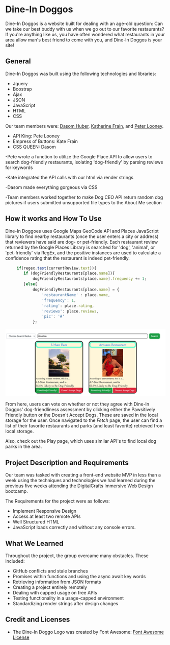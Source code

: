 # **Dine-In Doggos**

Dine-In Doggos is a website built for dealing with an age-old question: Can we take our best buddy with us when we go out to our favorite restaurants? If you're anything like us, you have often wondered what restaurants in your area allow man's best friend to come with you, and Dine-In Doggos is your site!

## **General**

Dine-In Doggos was built using the following technologies and libraries:
* Jquery
* Boostrap
* Ajax
* JSON
* JavaScript
* HTML
* CSS

Our team members were: [Dasom Huber](https://github.com/DasomAnH), [Katherine Frain](https://github.com/katherfrain), and [Peter Looney](https://github.com/plooney81).

* API King: Pete Looney
* Empress of Buttons: Kate Frain
* CSS QUEEN: Dasom

-Pete wrote a function to utilize the Google Place API to allow users to search dog-friendly restaurants, isolating 'dog-friendly' by parsing reviews for keywords

-Kate integrated the API calls with our html via render strings

-Dasom made everything gorgeous via CSS

-Team members worked together to make Dog CEO API return random dog pictures if users submitted unsupported file types to the About Me section

## **How it works** and **How To Use**

Dine-In Doggoes uses Google Maps GeoCode API and Places JavaScript library to find nearby restaurants (once the user enters a city or address) that reviewers have said are dog- or pet-friendly. Each restaurant review returned by the Google Places Library is searched for 'dog', 'animal', or 'pet-friendly' via RegEx, and the positive instances are used to calculate a confidence rating that the restaurant is indeed pet-friendly.

```JavaScript
     if(regex.test(currentReview.text)){
        if (dogFriendlyRestaurants[place.name]){
            dogFriendlyRestaurants[place.name].frequency += 1;
        }else{
            dogFriendlyRestaurants[place.name] = {
                'restaurantName' : place.name, 
                'frequency': 1, 
                'rating': place.rating, 
                'reviews': place.reviews,
                'pic': '#'
            };
```
![Eats Page Preview](./screenShot.png)

From here, users can vote on whether or not they agree with Dine-In Doggos' dog-friendliness assessment by clicking either the Pawsitively Friendly button or the Doesn't Accept Dogs. These are saved in the local storage for the user. Once navigated to the *_Fetch_* page, the user can find a list of their favorite restaurants and parks (and least favorite) retrieved from local storage.

Also, check out the Play page, which uses similar API's to find local dog parks in the area.

## **Project Description** and **Requirements**
Our team was tasked with creating a front-end website MVP in less than a week using the techniques and technologies we had learned during the previous five weeks attending the DigitalCrafts Immersive Web Design bootcamp.

The Requirements for the project were as follows: 
* Implement Responsive Design
* Access at least two remote APIs
* Well Structured HTML
* JavaScript loads correctly and without any console errors.

## **What We Learned**

Throughout the project, the group overcame many obstacles. These included:
* GitHub conflicts and stale branches
* Promises within functions and using the async await key words
* Retrieving information from JSON formats
* Creating a project entirely remotely
* Dealing with capped usage on free APIs
* Testing functionality in a usage-capped environment
* Standardizing render strings after design changes


## **Credit** and **Licenses**
* The Dine-In Doggo Logo was created by Font Awesome:
[Font Awesome License](https://fontawesome.com/license)

